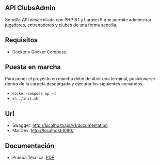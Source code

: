 ## API ClubsAdmin

Sencilla API desarrollada con PHP 8.1 y Laravel 9 que permite administrar jugadores, entrenadores y clubes de una forma sencilla.

## Requisitos
- Docker y Docker Compose

## Puesta en marcha

Para poner el proyecto en marcha debe de abrir una terminal, posicionarse dentro de la carpeta descargada y ejecutar los siguientes comandos.
- <code>docker-compose up -d</code>
- <code>sh ./init.sh</code>

## Url

- Swagger: [http://localhost/api/v1/documentation](http://localhost/api/v1/documentation)
- MailDev: [http://localhost:1080/](http://localhost:1080)

## Documentación
- Prueba Técnica: [PDF](./doc/Prueba%20técnica%20Backend%20-%20v4.pdf)
